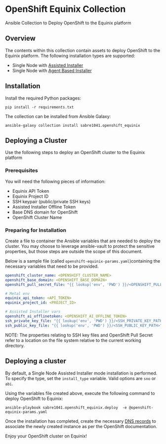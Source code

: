 # OpenShift Equinix Collection

Ansible Collection to Deploy OpenShift to the Equinix platform

## Overview

The contents within this collection contain assets to deploy OpenShift to the Equinix platform. The following installation types are supported:

* Single Node with [Assisted Installer](https://docs.openshift.com/container-platform/4.13/installing/installing_on_prem_assisted/installing-on-prem-assisted.html)
* Single Node with [Agent Based Installer](https://docs.openshift.com/container-platform/4.13/installing/installing_with_agent_based_installer/preparing-to-install-with-agent-based-installer.html)

## Installation

Install the required Python packages:

```shell
pip install -r requirements.txt
```

The collection can be installed from Ansible Galaxy:

```shell
ansible-galaxy collection install sabre1041.openshift_equinix
```

## Deploying a Cluster

Use the following steps to deploy an OpenShift cluster to the Equinix platform

### Prerequisites

You will need the following pieces of information:

* Equinix API Token
* Equinix Project ID
* SSH keypair (public/private SSH keys)
* Assisted Installer Offline Token
* Base DNS domain for OpenShift
* OpenShift Cluster Name

### Preparing for Installation

Create a file to container the Ansible variables that are needed to deploy the cluster. You may choose to leverage ansible-vault to protect the sensitive properties, but those steps are outside the scope of this document.

Below is a sample file (called `openshift-equinix-params.yaml`)containing the necessary variables that need to be provided. 

```yaml
openshift_cluster_name: <OPENSHIFT_CLUSTER_NAME>
openshift_base_domain: <OPENSHIFT_BASE_DOMAIN>
openshift_pull_secret_file: "{{ lookup('env', 'PWD') }}/<OPENSHIFT_PULL_SECRET>"

# Metal env
equinix_api_token: <API_TOKEN>
equinix_project_id: <PROJECT_ID>

# Assisted Installer vars
openshift_ai_offlinetoken: <OPENSHIFT_AI_OFFLINE_TOKEN>
ssh_private_key_file: "{{ lookup('env', 'PWD') }}/<SSH_PRIVATE_KEY_PATH>"
ssh_public_key_file: "{{ lookup('env', 'PWD') }}/<SSH_PUBLIC_KEY_PATH>"
```

NOTE: The properties relating to SSH key files and OpenShift Pull Secret refer to a location on the file system relative to the current working directory.

## Deploying a cluster

By default, a Single Node Assisted Installer mode installation is performed. To specify the type, set the `install_type` variable. Valid options are `sno` or `abi`.

Using the variables file created above, execute the following command to deploy OpenShift to Equinix:

```shell
ansible-playbook sabre1041.openshift_equinix.deploy  -e @openshift-equinix-params.yaml
```

Once the installation has completed, create the necessary [DNS records](https://docs.openshift.com/container-platform/4.13/installing/installing_bare_metal/installing-bare-metal.html#installation-dns-user-infra_installing-bare-metal) to associate the newly created instance as per the OpenShift documentation.

Enjoy your OpenShift cluster on Equinix!
